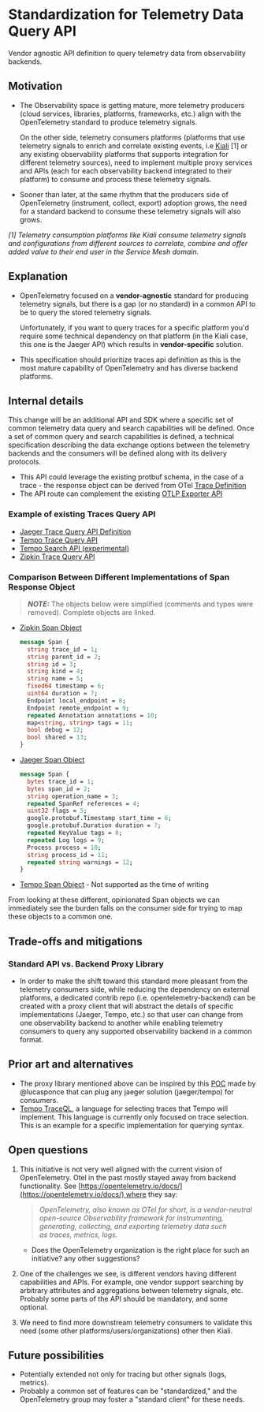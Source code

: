 # Standardization for Telemetry Data Query API

Vendor agnostic API definition to query telemetry data from observability backends.

## Motivation

- The Observability space is getting mature, more telemetry producers (cloud services, libraries, platforms, frameworks, etc.) align with the OpenTelemetry standard to produce telemetry signals.

  On the other side, telemetry consumers platforms (platforms that use telemetry signals to enrich and correlate existing events, i.e [Kiali](https://kiali.io/) [1] or any existing observability platforms that supports integration for different telemetry sources), need to implement multiple proxy services and APIs (each for each observability backend integrated to their platform) to consume and process these telemetry signals.

- Sooner than later, at the same rhythm that the producers side of OpenTelemetry (instrument, collect, export) adoption grows, the need for a standard backend to consume these telemetry signals will also grows.

_[1] Telemetry consumption platforms like Kiali consume telemetry signals and configurations from different sources to correlate, combine and offer added value to their end user in the Service Mesh domain._

## Explanation

- OpenTelemetry focused on a **vendor-agnostic** standard for producing telemetry signals, but there is a gap (or no standard) in a common API to be to query the stored telemetry signals.

  Unfortunately, if you want to query traces for a specific platform you'd require some technical dependency on that platform (in the Kiali case, this one is the Jaeger API) which results in **vendor-specific** solution.

- This specification should prioritize traces api definition as this is the most mature capability of OpenTelemetry and has diverse backend platforms.

## Internal details

This change will be an additional API and SDK where a specific set of common telemetry data query and search capabilities will be defined.
Once a set of common query and search capabilities is defined, a technical specification describing the data exchange options between the telemetry backends and the consumers will be defined along with its delivery protocols.

- This API could leverage the existing protbuf schema, in the case of a trace - the response object can be derived from OTel [Trace Definition](https://github.com/open-telemetry/opentelemetry-proto/blob/main/opentelemetry/proto/trace/v1/trace.proto)
- The API route can complement the existing [OTLP Exporter API](https://github.com/open-telemetry/opentelemetry-specification/blob/main/specification/protocol/exporter.md)

### Example of existing Traces Query API

- [Jaeger Trace Query API Definition](https://github.com/jaegertracing/jaeger-idl/blob/main/proto/api_v2/query.proto)
- [Tempo Trace Query API](https://grafana.com/docs/tempo/latest/api_docs/#query)
- [Tempo Search API (experimental)](https://grafana.com/docs/tempo/latest/api_docs/#query)
- [Zipkin Trace Query API](https://zipkin.io/zipkin-api/#/default/get_traces)

### Comparison Between Different Implementations of Span Response Object

> **_NOTE:_** The objects below were simplified (comments and types were removed). Complete objects are linked.

- [Zipkin Span Object](https://github.com/openzipkin/zipkin-api/blob/7692ca7be4dc3be9225db550d60c4d30e6e9ec59/zipkin-jsonv2.proto#L30)

  ```protobuf
  message Span {
    string trace_id = 1;
    string parent_id = 2;
    string id = 3;
    string kind = 4;
    string name = 5;
    fixed64 timestamp = 6;
    uint64 duration = 7;
    Endpoint local_endpoint = 8;
    Endpoint remote_endpoint = 9;
    repeated Annotation annotations = 10;
    map<string, string> tags = 11;
    bool debug = 12;
    bool shared = 13;
  }
  ```

- [Jaeger Span Object](https://github.com/jaegertracing/jaeger-idl/blob/main/proto/api_v2/model.proto)

  ```protobuf
  message Span {
    bytes trace_id = 1;
    bytes span_id = 2;
    string operation_name = 3;
    repeated SpanRef references = 4;
    uint32 flags = 5;
    google.protobuf.Timestamp start_time = 6;
    google.protobuf.Duration duration = 7;
    repeated KeyValue tags = 8;
    repeated Log logs = 9;
    Process process = 10;
    string process_id = 11;
    repeated string warnings = 12;
  }
  ```

- [Tempo Span Object](https://grafana.com/docs/tempo/latest/api_docs/) - Not supported as the time of writing

From looking at these different, opinionated Span objects we can immediately see the burden falls on the consumer side for trying to map these objects to a common one.

## Trade-offs and mitigations

### Standard API vs. Backend Proxy Library

- In order to make the shift toward this standard more pleasant from the telemetry consumers side, while reducing the dependency on external platforms, a dedicated contrib repo (i.e. opentelemetry-backend) can be created with a proxy client that will abstract the details of specific implementations (Jaeger, Tempo, etc.) so that user can change from one observability backend to another while enabling telemetry consumers to query any supported observability backend in a common format.

## Prior art and alternatives

- The proxy library mentioned above can be inspired by this [POC](<(https://github.com/lucasponce/jaeger-proto-client)>) made by @lucasponce that can plug any jaeger solution (jaeger/tempo) for consumers.
- [Tempo TraceQL](https://github.com/grafana/tempo/blob/main/docs/design-proposals/2022-04%20TraceQL%20Concepts.md), a language for selecting traces that Tempo will implement. This language is currently only focused on trace selection. This is an example for a specific implementation for querying syntax.

## Open questions

1. This initiative is not very well aligned with the current vision of OpenTelemetry. Otel in the past mostly stayed away from backend functionality. See [https://opentelemetry.io/docs/](https://opentelemetry.io/docs/) where they say:

   > _OpenTelemetry, also known as OTel for short, is a vendor-neutral open-source Observability framework for instrumenting, generating, collecting, and exporting telemetry data such as traces, metrics, logs._

   - Does the OpenTelemetry organization is the right place for such an initiative? any other suggestions?

2. One of the challenges we see, is different vendors having different capabilities and APIs. For example, one vendor support searching by arbitrary attributes and aggregations between telemetry signals, etc. Probably some parts of the API should be mandatory, and some optional.
3. We need to find more downstream telemetry consumers to validate this need (some other platforms/users/organizations) other then Kiali.

## Future possibilities

- Potentially extended not only for tracing but other signals (logs, metrics).
- Probably a common set of features can be "standardized," and the OpenTelemetry group may foster a "standard client" for these needs.
